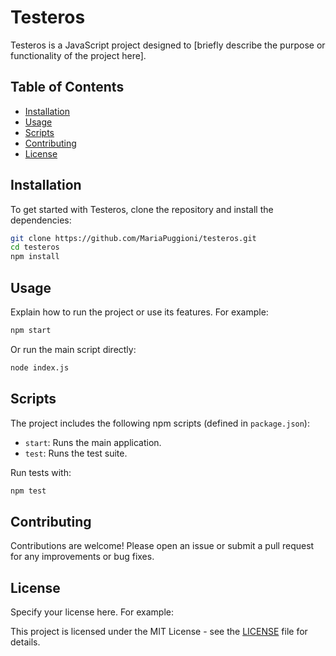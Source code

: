 

# Testeros

Testeros is a JavaScript project designed to [briefly describe the purpose or functionality of the project here].

## Table of Contents

- [Installation](#installation)  
- [Usage](#usage)  
- [Scripts](#scripts)  
- [Contributing](#contributing)  
- [License](#license)  

## Installation

To get started with Testeros, clone the repository and install the dependencies:

```bash
git clone https://github.com/MariaPuggioni/testeros.git
cd testeros
npm install
```

## Usage

Explain how to run the project or use its features. For example:

```bash
npm start
```

Or run the main script directly:

```bash
node index.js
```

## Scripts

The project includes the following npm scripts (defined in `package.json`):

- `start`: Runs the main application.
- `test`: Runs the test suite.

Run tests with:

```bash
npm test
```

## Contributing

Contributions are welcome! Please open an issue or submit a pull request for any improvements or bug fixes.

## License

Specify your license here. For example:

This project is licensed under the MIT License - see the [LICENSE](LICENSE) file for details.
